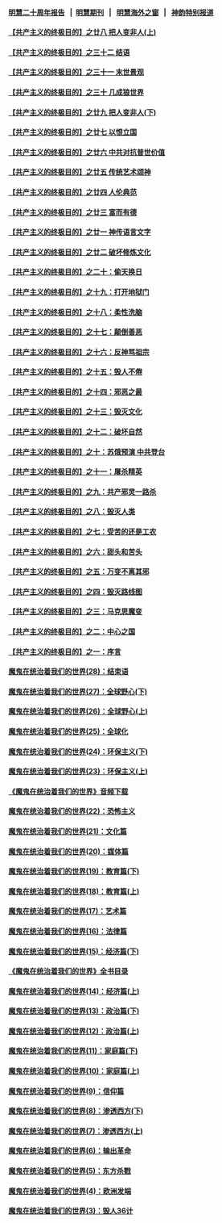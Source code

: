 #### [明慧二十周年报告](https://github.com/gfw-breaker/mh-reports/blob/master/README.md?t=07201421) &nbsp;&nbsp;|&nbsp;&nbsp;[明慧期刊](https://github.com/gfw-breaker/mh-qikan) &nbsp;&nbsp;|&nbsp;&nbsp; [明慧海外之窗](https://github.com/gfw-breaker/mh-news/blob/master/README.md?t=07201421) &nbsp;&nbsp;|&nbsp;&nbsp; [神韵特别报道](https://github.com/gfw-breaker/mh-news/blob/master/shenyun.md?t=07201421) 

#### [【共产主义的终极目的】之廿八 把人变非人(上)](../pages/nsc422/n11340492.md?t=07201421) 

#### [【共产主义的终极目的】之三十二 结语](../pages/nsc422/n11360535.md?t=07201421) 

#### [【共产主义的终极目的】之三十一 末世景观](../pages/nsc422/n11351129.md?t=07201421) 

#### [【共产主义的终极目的】之三十 几成狼世界](../pages/nsc422/n11348280.md?t=07201421) 

#### [【共产主义的终极目的】之廿九 把人变非人(下)](../pages/nsc422/n11344140.md?t=07201421) 

#### [【共产主义的终极目的】之廿七 以恨立国](../pages/nsc422/n11336944.md?t=07201421) 

#### [【共产主义的终极目的】之廿六 中共对抗普世价值](../pages/nsc422/n11324785.md?t=07201421) 

#### [【共产主义的终极目的】之廿五 传统艺术颂神](../pages/nsc422/n11296396.md?t=07201421) 

#### [【共产主义的终极目的】之廿四 人伦典范](../pages/nsc422/n11296397.md?t=07201421) 

#### [【共产主义的终极目的】之廿三 富而有德](../pages/nsc422/n11283598.md?t=07201421) 

#### [【共产主义的终极目的】之廿一 神传语言文字](../pages/nsc422/n11263265.md?t=07201421) 

#### [【共产主义的终极目的】之廿二 破坏修炼文化](../pages/nsc422/n11245728.md?t=07201421) 

#### [【共产主义的终极目的】之二十：偷天换日](../pages/nsc422/n11238846.md?t=07201421) 

#### [【共产主义的终极目的】之十九：打开地狱门](../pages/nsc422/n11206376.md?t=07201421) 

#### [【共产主义的终极目的】之十八：柔性洗脑](../pages/nsc422/n11199994.md?t=07201421) 

#### [【共产主义的终极目的】之十七：颠倒善恶](../pages/nsc422/n11179782.md?t=07201421) 

#### [【共产主义的终极目的】之十六：反神骂祖宗](../pages/nsc422/n11166798.md?t=07201421) 

#### [【共产主义的终极目的】之十五：毁人不倦](../pages/nsc422/n11166792.md?t=07201421) 

#### [【共产主义的终极目的】之十四：邪恶之最](../pages/nsc422/n11150249.md?t=07201421) 

#### [【共产主义的终极目的】之十三：毁灭文化](../pages/nsc422/n11135227.md?t=07201421) 

#### [【共产主义的终极目的】之十二：破坏自然](../pages/nsc422/n11135214.md?t=07201421) 

#### [【共产主义的终极目的】之十：苏俄预演 中共登台](../pages/nsc422/n11118424.md?t=07201421) 

#### [【共产主义的终极目的】之十一：屠杀精英](../pages/nsc422/n11118442.md?t=07201421) 

#### [【共产主义的终极目的】之九：共产邪灵一路杀](../pages/nsc422/n11114139.md?t=07201421) 

#### [【共产主义的终极目的】之八：毁灭人类](../pages/nsc422/n11108503.md?t=07201421) 

#### [【共产主义的终极目的】之七：受苦的还是工农](../pages/nsc422/n11101809.md?t=07201421) 

#### [【共产主义的终极目的】之六：甜头和苦头](../pages/nsc422/n11096971.md?t=07201421) 

#### [【共产主义的终极目的】之五：万变不离其邪](../pages/nsc422/n11091285.md?t=07201421) 

#### [【共产主义的终极目的】之四：毁灭路线图](../pages/nsc422/n11086284.md?t=07201421) 

#### [【共产主义的终极目的】之三：马克思魔变](../pages/nsc422/n11061941.md?t=07201421) 

#### [【共产主义的终极目的】之二：中心之国](../pages/nsc422/n11047728.md?t=07201421) 

#### [【共产主义的终极目的】之一：序言](../pages/nsc422/n11086077.md?t=07201421) 

#### [魔鬼在统治着我们的世界(28)：结束语](../pages/nsc422/n10936246.md?t=07201421) 

#### [魔鬼在统治着我们的世界(27)：全球野心(下)](../pages/nsc422/n10928319.md?t=07201421) 

#### [魔鬼在统治着我们的世界(26)：全球野心(上)](../pages/nsc422/n10900318.md?t=07201421) 

#### [魔鬼在统治着我们的世界(25)：全球化](../pages/nsc422/n10788205.md?t=07201421) 

#### [魔鬼在统治着我们的世界(24)：环保主义(下)](../pages/nsc422/n10695307.md?t=07201421) 

#### [魔鬼在统治着我们的世界(23)：环保主义(上)](../pages/nsc422/n10688613.md?t=07201421) 

#### [《魔鬼在统治着我们的世界》音频下载](../pages/nsc422/n10635553.md?t=07201421) 

#### [魔鬼在统治着我们的世界(22)：恐怖主义](../pages/nsc422/n10614727.md?t=07201421) 

#### [魔鬼在统治着我们的世界(21)：文化篇](../pages/nsc422/n10597706.md?t=07201421) 

#### [魔鬼在统治着我们的世界(20)：媒体篇](../pages/nsc422/n10586579.md?t=07201421) 

#### [魔鬼在统治着我们的世界(19)：教育篇(下)](../pages/nsc422/n10564808.md?t=07201421) 

#### [魔鬼在统治着我们的世界(18)：教育篇(上)](../pages/nsc422/n10526970.md?t=07201421) 

#### [魔鬼在统治着我们的世界(17)：艺术篇](../pages/nsc422/n10499093.md?t=07201421) 

#### [魔鬼在统治着我们的世界(16)：法律篇](../pages/nsc422/n10485969.md?t=07201421) 

#### [魔鬼在统治着我们的世界(15)：经济篇(下)](../pages/nsc422/n10469975.md?t=07201421) 

#### [《魔鬼在统治着我们的世界》全书目录](../pages/nsc422/n10464261.md?t=07201421) 

#### [魔鬼在统治着我们的世界(14)：经济篇(上)](../pages/nsc422/n10457370.md?t=07201421) 

#### [魔鬼在统治着我们的世界(13)：政治篇(下)](../pages/nsc422/n10448270.md?t=07201421) 

#### [魔鬼在统治着我们的世界(12)：政治篇(上)](../pages/nsc422/n10444576.md?t=07201421) 

#### [魔鬼在统治着我们的世界(11)：家庭篇(下)](../pages/nsc422/n10440961.md?t=07201421) 

#### [魔鬼在统治着我们的世界(10)：家庭篇(上)](../pages/nsc422/n10435448.md?t=07201421) 

#### [魔鬼在统治着我们的世界(9)：信仰篇](../pages/nsc422/n10432159.md?t=07201421) 

#### [魔鬼在统治着我们的世界(8)：渗透西方(下)](../pages/nsc422/n10429603.md?t=07201421) 

#### [魔鬼在统治着我们的世界(7)：渗透西方(上)](../pages/nsc422/n10426013.md?t=07201421) 

#### [魔鬼在统治着我们的世界(6)：输出革命](../pages/nsc422/n10421536.md?t=07201421) 

#### [魔鬼在统治着我们的世界(5)：东方杀戮](../pages/nsc422/n10417707.md?t=07201421) 

#### [魔鬼在统治着我们的世界(4)：欧洲发端](../pages/nsc422/n10414890.md?t=07201421) 

#### [魔鬼在统治着我们的世界(3)：毁人36计](../pages/nsc422/n10411583.md?t=07201421) 


